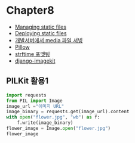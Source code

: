 # Chapter8

* [Managing static files](https://docs.djangoproject.com/en/2.1/howto/static-files/)
* [Deploying static files](https://docs.djangoproject.com/en/2.1/howto/static-files/deployment/)
* [개발서버에서 media 파일 서빙](https://github.com/django/django/blob/master/django/conf/urls/static.py)
* [Pillow](https://pillow.readthedocs.io/en/5.2.x/)
* [strftime 포맷팅](https://docs.python.org/3/library/time.html#time.strftime)
* [django-imagekit](https://github.com/matthewwithanm/django-imagekit/blob/develop/imagekit/generatorlibrary.py#L13)

PILKit 활용1
---
~~~python
import requests
from PIL import Image
image_url ="이미지 URL"
image_binary = requests.get(image_url).content
with open("flower.jpg", "wb") as f:
	f.write(image_binary)
flower_image = Image.open("flower.jpg")
flower_image
~~~
